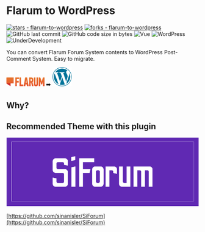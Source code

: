# Flarum to WordPress

[![stars - flarum-to-wordpress](https://img.shields.io/github/stars/SerkanAlgur/flarum-to-wordpress?style=social)](https://github.com/SerkanAlgur/flarum-to-wordpress)
[![forks - flarum-to-wordpress](https://img.shields.io/github/forks/SerkanAlgur/flarum-to-wordpress?style=social)](https://github.com/SerkanAlgur/flarum-to-wordpress) ![GitHub last commit](https://img.shields.io/github/last-commit/serkanalgur/flarum-to-wordpress) ![GitHub code size in bytes](https://img.shields.io/github/languages/code-size/serkanalgur/flarum-to-wordpress) ![Vue](https://img.shields.io/badge/vue-3.2.37-green) ![WordPress](https://img.shields.io/badge/WordPress-5.9%5E-blue) ![UnderDevelopment](https://img.shields.io/badge/Status-Under%20Development-orange)

You can convert Flarum Forum System contents to WordPress Post-Comment System. Easy to migrate. 

<img src="assets/github/flarum.svg" width="100" /> :arrow_right: <img src="assets/github/wordpress.svg" width="50" />

## Why?


## Recommended Theme with this plugin

![SiForum Logo](assets/github/siforum.png)

[https://github.com/sinanisler/SiForum](https://github.com/sinanisler/SiForum)
